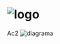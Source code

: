 # ![logo](https://user-images.githubusercontent.com/63886659/97929447-f8dc4200-1d47-11eb-8486-6c09408e3d5f.jpg)
Ac2
![diagrama](https://user-images.githubusercontent.com/63886659/97474508-ed91ac80-192a-11eb-863d-826fbd3b039a.png)
